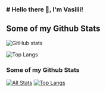 ### # Hello there 👋, I'm Vasilii! 

## Some of my Github Stats
![GitHub stats](https://github-readme-stats.vercel.app/api?username=basil2587&show_icons=true&count_private=true&theme=vuehide_title=true)

![Top Langs](https://github-readme-stats.vercel.app/api/top-langs/?username=bail2587&layout=compact&theme=vue&hide_title=true&card_width=445&hide=css,html&langs_count=10)
### Some of my Github Stats
[![All Stats](https://github-readme-stats-axpwmfcg3.vercel.app/api?username=basil2587&show_icons=true&include_all_commits=true&count_private=true&hide=contribs)](https://github.com/basil2587/github-readme-stats)
[![Top Langs](https://github-readme-stats-axpwmfcg3.vercel.app/api/top-langs/?username=basil2587&layout=compact)](https://github.com/basil2587/github-readme-stats)
